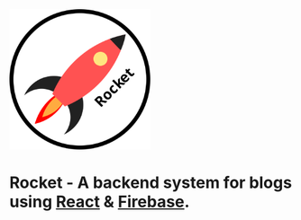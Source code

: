 
<img src="rocketLogo.svg" width="250">

# Rocket - A backend system for blogs using [React](https://reactjs.org/) & [Firebase](https://firebase.google.com/).

